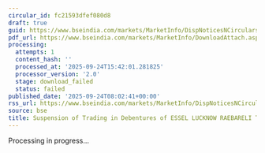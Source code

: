 ```yaml
---
circular_id: fc21593dfef080d8
draft: true
guid: https://www.bseindia.com/markets/MarketInfo/DispNoticesNCirculars.aspx?Noticeid={FB32DA78-8537-43C0-A06D-DCD3C024C239}&noticeno=20250924-7&dt=09/24/2025&icount=7&totcount=60&flag=0
pdf_url: https://www.bseindia.com/markets/MarketInfo/DownloadAttach.aspx?id=20250924-7&attachedId=
processing:
  attempts: 1
  content_hash: ''
  processed_at: '2025-09-24T15:42:01.281825'
  processor_version: '2.0'
  stage: download_failed
  status: failed
published_date: '2025-09-24T08:02:41+00:00'
rss_url: https://www.bseindia.com/markets/MarketInfo/DispNoticesNCirculars.aspx?Noticeid={FB32DA78-8537-43C0-A06D-DCD3C024C239}&noticeno=20250924-7&dt=09/24/2025&icount=7&totcount=60&flag=0
source: bse
title: Suspension of Trading in Debentures of ESSEL LUCKNOW RAEBARELI TOLL ROADS LIMITED
---
```


Processing in progress...